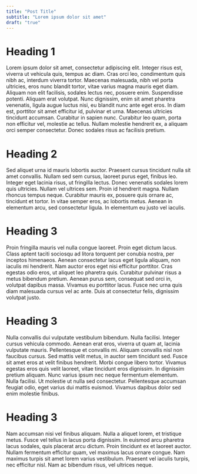 ```yaml
---
title: "Post Title"
subtitle: "Lorem ipsum dolor sit amet"
draft: "true"
---
```


# Heading 1
Lorem ipsum dolor sit amet, consectetur adipiscing elit. Integer risus est, viverra ut vehicula quis, tempus ac diam. Cras orci leo, condimentum quis nibh ac, interdum viverra tortor. Maecenas malesuada, nibh vel porta ultricies, eros nunc blandit tortor, vitae varius magna mauris eget diam. Aliquam non elit facilisis, sodales lectus nec, posuere enim. Suspendisse potenti. Aliquam erat volutpat. Nunc dignissim, enim sit amet pharetra venenatis, ligula augue luctus nisi, eu blandit nunc ante eget eros. In diam est, porttitor sit amet efficitur id, pulvinar et urna. Maecenas ultricies tincidunt accumsan. Curabitur in sapien nunc. Curabitur leo quam, porta non efficitur vel, molestie ac tellus. Nullam molestie hendrerit ex, a aliquam orci semper consectetur. Donec sodales risus ac facilisis pretium.

# Heading 2
Sed aliquet urna id mauris lobortis auctor. Praesent cursus tincidunt nulla sit amet convallis. Nullam sed sem cursus, laoreet purus eget, finibus leo. Integer eget lacinia risus, ut fringilla lectus. Donec venenatis sodales lorem quis ultricies. Nullam vel ultrices sem. Proin id hendrerit magna. Nullam rhoncus tempus neque. Curabitur mauris ex, posuere quis ornare ac, tincidunt et tortor. In vitae semper eros, ac lobortis metus. Aenean in elementum arcu, sed consectetur ligula. In elementum eu justo vel iaculis.

# Heading 3
Proin fringilla mauris vel nulla congue laoreet. Proin eget dictum lacus. Class aptent taciti sociosqu ad litora torquent per conubia nostra, per inceptos himenaeos. Aenean consectetur lacus eget ligula aliquam, non iaculis mi hendrerit. Nam auctor eros eget nisi efficitur porttitor. Cras egestas odio eros, ut aliquet leo pharetra quis. Curabitur pulvinar risus a metus bibendum pretium. Aenean purus sem, consequat sed orci in, volutpat dapibus massa. Vivamus eu porttitor lacus. Fusce nec urna quis diam malesuada cursus vel ac ante. Duis at consectetur felis, dignissim volutpat justo.

# Heading 3
Nulla convallis dui vulputate vestibulum bibendum. Nulla facilisi. Integer cursus vehicula commodo. Aenean erat eros, viverra ut quam at, lacinia vulputate mauris. Pellentesque et convallis mi. Aliquam convallis nisl non faucibus cursus. Sed mattis velit metus, in auctor sem tincidunt sed. Fusce sit amet eros at velit finibus hendrerit. Morbi congue libero tortor. Vivamus egestas eros quis velit laoreet, vitae tincidunt eros dignissim. In dignissim pretium aliquam. Nunc varius ipsum nec neque fermentum elementum. Nulla facilisi. Ut molestie ut nulla sed consectetur. Pellentesque accumsan feugiat odio, eget varius dui mattis euismod. Vivamus dapibus dolor sed enim molestie finibus.

# Heading 3
Nam accumsan nisi vel finibus aliquam. Nulla a aliquet lorem, et tristique metus. Fusce vel tellus in lacus porta dignissim. In euismod arcu pharetra lacus sodales, quis placerat arcu dictum. Proin tincidunt ex et laoreet auctor. Nullam fermentum efficitur quam, vel maximus lacus ornare congue. Nam maximus turpis sit amet lorem varius vestibulum. Praesent vel iaculis turpis, nec efficitur nisl. Nam ac bibendum risus, vel ultrices neque.